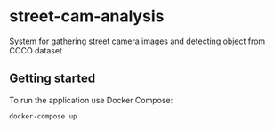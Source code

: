 # street-cam-analysis

System for gathering street camera images and detecting object from COCO dataset

## Getting started

To run the application use Docker Compose:

``docker-compose up``
